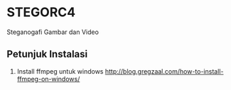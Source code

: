 # STEGORC4
Steganogafi Gambar dan Video

## Petunjuk Instalasi
1. Install ffmpeg untuk windows http://blog.gregzaal.com/how-to-install-ffmpeg-on-windows/